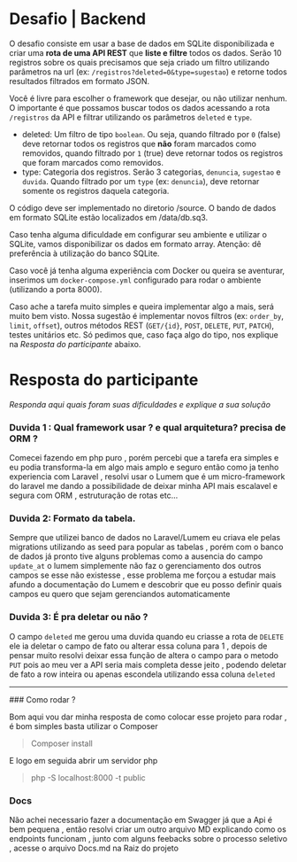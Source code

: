 # Desafio | Backend

O desafio consiste em usar a base de dados em SQLite disponibilizada e criar uma **rota de uma API REST** que **liste e filtre** todos os dados. Serão 10 registros sobre os quais precisamos que seja criado um filtro utilizando parâmetros na url (ex: `/registros?deleted=0&type=sugestao`) e retorne todos resultados filtrados em formato JSON.

Você é livre para escolher o framework que desejar, ou não utilizar nenhum. O importante é que possamos buscar todos os dados acessando a rota `/registros` da API e filtrar utilizando os parâmetros `deleted` e `type`.

* deleted: Um filtro de tipo `boolean`. Ou seja, quando filtrado por `0` (false) deve retornar todos os registros que **não** foram marcados como removidos, quando filtrado por `1` (true) deve retornar todos os registros que foram marcados como removidos.
* type: Categoria dos registros. Serão 3 categorias, `denuncia`, `sugestao` e `duvida`. Quando filtrado por um `type` (ex: `denuncia`), deve retornar somente os registros daquela categoria.

O código deve ser implementado no diretorio /source. O bando de dados em formato SQLite estão localizados em /data/db.sq3.

Caso tenha alguma dificuldade em configurar seu ambiente e utilizar o SQLite, vamos disponibilizar os dados em formato array. Atenção: dê preferência à utilização do banco SQLite.

Caso você já tenha alguma experiência com Docker ou queira se aventurar, inserimos um `docker-compose.yml` configurado para rodar o ambiente (utilizando a porta 8000).

Caso ache a tarefa muito simples e queira implementar algo a mais, será muito bem visto. Nossa sugestão é implementar novos filtros (ex: `order_by`, `limit`, `offset`), outros métodos REST (`GET/{id}`, `POST`, `DELETE`, `PUT`, `PATCH`), testes unitários etc. Só pedimos que, caso faça algo do tipo, nos explique na _Resposta do participante_ abaixo.

# Resposta do participante
_Responda aqui quais foram suas dificuldades e explique a sua solução_

### Duvida 1 : Qual framework usar ? e qual arquitetura? precisa de ORM ?

Comecei fazendo em php puro , porém percebi que a tarefa era simples e eu podia transforma-la em algo mais amplo e seguro
então como ja tenho experiencia com Laravel , resolvi usar o Lumem que é um micro-framework do laravel me dando a possibilidade
de deixar minha API mais escalavel e segura com ORM , estruturação de rotas etc...

### Duvida 2: Formato da tabela.

Sempre que utilizei banco de dados no Laravel/Lumem eu criava ele pelas migrations utilizando as seed para popular as tabelas , porém com o banco de dados já pronto tive alguns problemas como a ausencia do campo `update_at` o lumem simplemente não faz o gerenciamento dos outros campos se esse não existesse , esse problema me forçou a estudar mais afundo a documentação do Lumem e descobrir que eu posso definir quais campos eu quero que sejam gerenciandos automaticamente

### Duvida 3: É pra deletar ou não ?

O campo `deleted` me gerou uma duvida quando eu criasse a rota de `DELETE` ele ia deletar o campo de fato ou alterar essa coluna para 1 , depois de pensar muito resolvi deixar essa função de altera o campo para o metodo `PUT` pois ao meu ver a API seria mais completa desse jeito , podendo deletar de fato a row inteira ou apenas escondela utilizando essa coluna `deleted`

<hr>
### Como rodar ?

Bom aqui vou dar minha resposta de como colocar esse projeto para rodar , é bom simples basta utilizar o Composer

>Composer install

E logo em seguida abrir um servidor php 

>php -S localhost:8000 -t public


### Docs

Não achei necessario fazer a  documentação em Swagger já que a Api é bem pequena , então resolvi criar um outro arquivo MD explicando como os endpoints funcionam , junto com alguns feebacks sobre o processo seletivo , acesse o arquivo Docs.md na Raiz do projeto